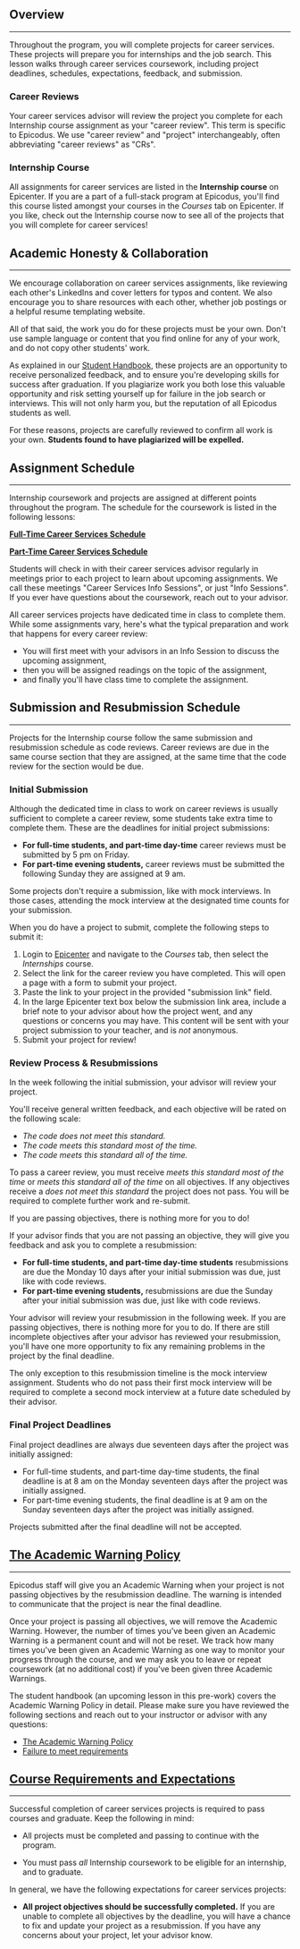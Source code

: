 ## Overview

---

Throughout the program, you will complete projects for career services. These projects will prepare you for internships and the job search. This lesson walks through career services coursework, including project deadlines, schedules, expectations, feedback, and submission.

### Career Reviews

Your career services advisor will review the project you complete for each Internship course assignment as your "career review". This term is specific to Epicodus. We use "career review" and "project" interchangeably, often abbreviating "career reviews" as "CRs".

### Internship Course

All assignments for career services are listed in the **Internship course** on Epicenter. If you are a part of a full-stack program at Epicodus, you'll find this course listed amongst your courses in the _Courses_ tab on Epicenter. If you like, check out the Internship course now to see all of the projects that you will complete for career services!

## Academic Honesty & Collaboration

---

We encourage collaboration on career services assignments, like reviewing each other's LinkedIns and cover letters for typos and content. We also encourage you to share resources with each other, whether job postings or a helpful resume templating website.

All of that said, the work you do for these projects must be your own. Don't use sample language or content that you find online for any of your work, and do not copy other students' work.

As explained in our [Student Handbook](https://new.learnhowtoprogram.com/student-handbook#academic-honesty), these projects are an opportunity to receive personalized feedback, and to ensure you're developing skills for success after graduation. If you plagiarize work you both lose this valuable opportunity and risk setting yourself up for failure in the job search or interviews. This will not only harm you, but the reputation of all Epicodus students as well.

For these reasons, projects are carefully reviewed to confirm all work is your own. **Students found to have plagiarized will be expelled.**

## Assignment Schedule

---

Internship coursework and projects are assigned at different points throughout the program. The schedule for the coursework is listed in the following lessons:

**<span class="glyphicon glyphicon-link"></span> [Full-Time Career Services Schedule](https://new.learnhowtoprogram.com/pre-work/getting-started-at-epicodus/career-services-schedule-full-time)**

**<span class="glyphicon glyphicon-link"></span> [Part-Time Career Services Schedule](https://new.learnhowtoprogram.com/pre-work/getting-started-at-epicodus/career-services-schedule-part-time)**

Students will check in with their career services advisor regularly in meetings prior to each project to learn about upcoming assignments. We call these meetings "Career Services Info Sessions", or just "Info Sessions". If you ever have questions about the coursework, reach out to your advisor.

All career services projects have dedicated time in class to complete them. While some assignments vary, here's what the typical preparation and work that happens for every career review:

* You will first meet with your advisors in an Info Session to discuss the upcoming assignment,
* then you will be assigned readings on the topic of the assignment,
* and finally you'll have class time to complete the assignment.

## Submission and Resubmission Schedule

---

Projects for the Internship course follow the same submission and resubmission schedule as code reviews. Career reviews are due in the same course section that they are assigned, at the same time that the code review for the section would be due.

### Initial Submission

Although the dedicated time in class to work on career reviews is usually sufficient to complete a career review, some students take extra time to complete them. These are the deadlines for initial project submissions:

  * **For full-time students, and part-time day-time** career reviews must be submitted by 5 pm on Friday.
  * **For part-time evening students,** career reviews must be submitted the following Sunday they are assigned at 9 am.

Some projects don't require a submission, like with mock interviews. In those cases, attending the mock interview at the designated time counts for your submission.

When you do have a project to submit, complete the following steps to submit it:

1.  Login to [Epicenter](https://epicenter.epicodus.com/) and navigate to the _Courses_ tab, then select the _Internships_ course.
2.  Select the link for the career review you have completed. This will open a page with a form to submit your project.
3.  Paste the link to your project in the provided "submission link" field.
4.  In the large Epicenter text box below the submission link area, include a brief note to your advisor about how the project went, and any questions or concerns you may have. This content will be sent with your project submission to your teacher, and is _not_ anonymous.
7.  Submit your project for review!

### Review Process & Resubmissions

In the week following the initial submission, your advisor will review your project.

You'll receive general written feedback, and each objective will be rated on the following scale:

* *The code does not meet this standard.*
* *The code meets this standard most of the time.*
* *The code meets this standard all of the time.*

To pass a career review, you must receive _meets this standard most of the time_ or _meets this standard all of the time_ on all objectives. If any objectives receive a _does not meet this standard_ the project does not pass. You will be required to complete further work and re-submit.

If you are passing objectives, there is nothing more for you to do!

If your advisor finds that you are not passing an objective, they will give you feedback and ask you to complete a resubmission:

  * **For full-time students, and part-time day-time students** resubmissions are due the Monday 10 days after your initial submission was due, just like with code reviews.
  * **For part-time evening students,** resubmissions are due the Sunday after your initial submission was due, just like with code reviews.

Your advisor will review your resubmission in the following week. If you are passing objectives, there is nothing more for you to do. If there are still incomplete objectives after your advisor has reviewed your resubmission, you'll have one more opportunity to fix any remaining problems in the project by the final deadline.

The only exception to this resubmission timeline is the mock interview assignment. Students who do not pass their first mock interview will be required to complete a second mock interview at a future date scheduled by their advisor. 

### Final Project Deadlines

Final project deadlines are always due seventeen days after the project was initially assigned:

  * For full-time students, and part-time day-time students, the final deadline is at 8 am on the Monday seventeen days after the project was initially assigned.
  * For part-time evening students, the final deadline is at 9 am on the Sunday seventeen days after the project was initially assigned.

Projects submitted after the final deadline will not be accepted.

## [The Academic Warning Policy](#the-academic-warning-policy)
---

Epicodus staff will give you an Academic Warning when your project is not passing objectives by the resubmission deadline. The warning is intended to communicate that the project is near the final deadline.

Once your project is passing all objectives, we will remove the Academic Warning. However, the number of times you've been given an Academic Warning is a permanent count and will not be reset. We track how many times you've been given an Academic Warning as one way to monitor your progress through the course, and we may ask you to leave or repeat coursework (at no additional cost) if you've been given three Academic Warnings.

The student handbook (an upcoming lesson in this pre-work) covers the Academic Warning Policy in detail. Please make sure you have reviewed the following sections and reach out to your instructor or advisor with any questions:

*  [The Academic Warning Policy](https://new.learnhowtoprogram.com/student-handbook#the-academic-warning-policy)
*  [Failure to meet requirements](https://new.learnhowtoprogram.com/student-handbook#failure-to-meet-requirements)

## [Course Requirements and Expectations](#course-requirements)

---

Successful completion of career services projects is required to pass courses and graduate. Keep the following in mind:

* All projects must be completed and passing to continue with the program.

* You must pass _all_ Internship coursework to be eligible for an internship, and to graduate.

In general, we have the following expectations for career services projects:

* **All project objectives should be successfully completed.** If you are unable to complete all objectives by the deadline, you will have a chance to fix and update your project as a resubmission. If you have any concerns about your project, let your advisor know.
